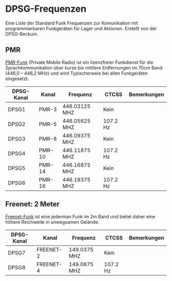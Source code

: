 # DPSG-Frequenzen
Eine Liste der Standard Funk Frequenzen zur Komunikation mit programmierbaren Funkgeräten für Lager und Aktionen. Erstellt von der DPSG-Beckum.

## PMR

[PMR-Funk](https://de.wikipedia.org/wiki/PMR446) (Private Mobile Radio) ist ein lizenzfreier Funkdienst für die Sprachkommunikation über kurze bis mittlere Entfernungen im 70cm Band (446,0 – 446,2 MHz) und wird Typischerweie bei allen Funkgeräten eingesetzt.

| DPSG-Kanal | Kanal     | Frequenz      |  CTCSS   | Bemerkungen |
| ---------- | --------- | ------------- | -------- | ----------- |
| DPSG1      | PMR-3     | 446.03125 MHZ | Kein     | |
| DPSG2      | PMR-5     | 446.05625 MHZ | 107.2 Hz | |
| DPSG3      | PMR-8     | 446.09375 MHZ | Kein     | |
| DPSG4      | PMR-10    | 446.11875 MHZ | 107.2 Hz | |
| DPSG5      | PMR-14    | 446.16875 MHZ | Kein     | |
| DPSG6      | PMR-16    | 446.19375 MHZ | 107.2 Hz | |

## Freenet: 2 Meter

[Freenet-Funk](https://de.wikipedia.org/wiki/Freenet_(Funkanwendung)) ist eine jederman Funk im 2m Band und bietet daher eine höhere Reichweite in unwegsamen Gelände.

| DPSG-Kanal | Kanal     | Frequenz      |  CTCSS   | Bemerkungen |
| ---------- | --------- | ------------- | -------- | ----------- |
| DPSG7      | FREENET-2 | 149.0375 MHZ  | Kein     | |
| DPSG8      | FREENET-4 | 149.0875 MHZ  | 107.2 Hz | |

